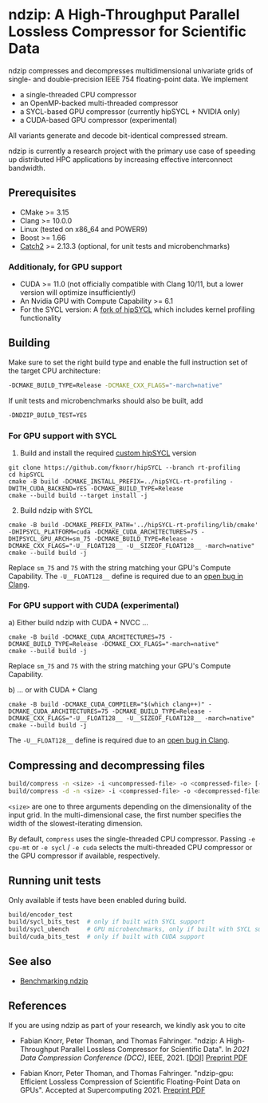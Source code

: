 # ndzip: A High-Throughput Parallel Lossless Compressor for Scientific Data

ndzip compresses and decompresses multidimensional univariate grids of single- and double-precision IEEE 754
floating-point data. We implement

- a single-threaded CPU compressor
- an OpenMP-backed multi-threaded compressor
- a SYCL-based GPU compressor (currently hipSYCL + NVIDIA only)
- a CUDA-based GPU compressor (experimental)

All variants generate and decode bit-identical compressed stream.

ndzip is currently a research project with the primary use case of speeding up distributed HPC applications by
increasing effective interconnect bandwidth.

## Prerequisites

- CMake >= 3.15
- Clang >= 10.0.0
- Linux (tested on x86_64 and POWER9)
- Boost >= 1.66
- [Catch2](https://github.com/catchorg/Catch2) >= 2.13.3 (optional, for unit tests and microbenchmarks)

### Additionaly, for GPU support

- CUDA >= 11.0 (not officially compatible with Clang 10/11, but a lower version will optimize insufficiently!)
- An Nvidia GPU with Compute Capability >= 6.1
- For the SYCL version: A [fork of hipSYCL](https://github.com/fknorr/hipSYCL/tree/rt-profiling) which includes kernel
  profiling functionality

## Building

Make sure to set the right build type and enable the full instruction set of the target CPU architecture:

```sh
-DCMAKE_BUILD_TYPE=Release -DCMAKE_CXX_FLAGS="-march=native"
```

If unit tests and microbenchmarks should also be built, add

```sh
-DNDZIP_BUILD_TEST=YES
```

### For GPU support with SYCL

1. Build and install the required [custom hipSYCL](https://github.com/fknorr/hipSYCL/tree/rt-profiling) version

```
git clone https://github.com/fknorr/hipSYCL --branch rt-profiling
cd hipSYCL
cmake -B build -DCMAKE_INSTALL_PREFIX=../hipSYCL-rt-profiling -DWITH_CUDA_BACKEND=YES -DCMAKE_BUILD_TYPE=Release
cmake --build build --target install -j
```

2. Build ndzip with SYCL

```
cmake -B build -DCMAKE_PREFIX_PATH='../hipSYCL-rt-profiling/lib/cmake' -DHIPSYCL_PLATFORM=cuda -DCMAKE_CUDA_ARCHITECTURES=75 -DHIPSYCL_GPU_ARCH=sm_75 -DCMAKE_BUILD_TYPE=Release -DCMAKE_CXX_FLAGS="-U__FLOAT128__ -U__SIZEOF_FLOAT128__ -march=native"
cmake --build build -j
```

Replace `sm_75` and `75` with the string matching your GPU's Compute Capability. The `-U__FLOAT128__` define is required
due to an [open bug in Clang](https://bugs.llvm.org/show_bug.cgi?id=47559).

### For GPU support with CUDA (experimental)

a) Either build ndzip with CUDA + NVCC ...

```
cmake -B build -DCMAKE_CUDA_ARCHITECTURES=75 -DCMAKE_BUILD_TYPE=Release -DCMAKE_CXX_FLAGS="-march=native"
cmake --build build -j
```

Replace `sm_75` and `75` with the string matching your GPU's Compute Capability.

b) ... or with CUDA + Clang

```
cmake -B build -DCMAKE_CUDA_COMPILER="$(which clang++)" -DCMAKE_CUDA_ARCHITECTURES=75 -DCMAKE_BUILD_TYPE=Release -DCMAKE_CXX_FLAGS="-U__FLOAT128__ -U__SIZEOF_FLOAT128__ -march=native"
cmake --build build -j
```

The `-U__FLOAT128__` define is required due to an [open bug in Clang](https://bugs.llvm.org/show_bug.cgi?id=47559).

## Compressing and decompressing files

```sh
build/compress -n <size> -i <uncompressed-file> -o <compressed-file> [-t float|double]
build/compress -d -n <size> -i <compressed-file> -o <decompressed-file> [-t float|double]
```

`<size>` are one to three arguments depending on the dimensionality of the input grid. In the multi-dimensional case,
the first number specifies the width of the slowest-iterating dimension.

By default, `compress` uses the single-threaded CPU compressor. Passing `-e cpu-mt` or `-e sycl` / `-e cuda` selects the
multi-threaded CPU compressor or the GPU compressor if available, respectively.

## Running unit tests

Only available if tests have been enabled during build.

```sh
build/encoder_test
build/sycl_bits_test  # only if built with SYCL support
build/sycl_ubench     # GPU microbenchmarks, only if built with SYCL support
build/cuda_bits_test  # only if built with CUDA support
```

## See also

- [Benchmarking ndzip](docs/benchmarking.md)

## References

If you are using ndzip as part of your research, we kindly ask you to cite

- Fabian Knorr, Peter Thoman, and Thomas Fahringer. "ndzip: A High-Throughput Parallel Lossless Compressor for
  Scientific Data". In _2021 Data Compression Conference (DCC)_, IEEE,
  2021. [[DOI]](https://doi.org/10.1109/DCC50243.2021.00018) [Preprint PDF](https://dps.uibk.ac.at/~fabian/publications/2021-ndzip-a-high-throughput-parallel-lossless-compressor-for-scientific-data.pdf)

- Fabian Knorr, Peter Thoman, and Thomas Fahringer. "ndzip-gpu: Efficient Lossless Compression of Scientific
  Floating-Point Data on GPUs". Accepted at Supercomputing
  2021. [Preprint PDF](https://dps.uibk.ac.at/~fabian/publications/2021-ndzip-gpu-efficient-lossless-compression-of-scientific-floating-point-data-on-gpus.pdf)
